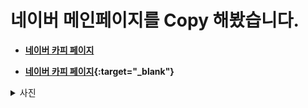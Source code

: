 네이버 메인페이지를 Copy 해봤습니다.
==========

- **<a href="https://gubbib.github.io/Personal/HTML/naverCopy/index.html" target="_blank">네이버 카피 페이지</a>**
  
- **[네이버 카피 페이지](https://gubbib.github.io/Personal/HTML/naverCopy/index.html){:target="_blank"}**

<details>
  <summary>사진</summary>

  ![www naver com_ (2)](https://github.com/user-attachments/assets/1e901bfe-f8fb-480c-821a-24f0a13d64df)
</details>
